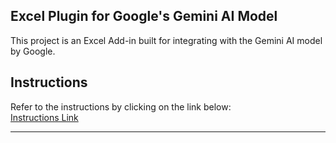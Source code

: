 ## Excel Plugin for Google's Gemini AI Model
This project is an Excel Add-in built for integrating with the Gemini AI model by Google.

## Instructions

Refer to the instructions by clicking on the link below:  
[Instructions Link](https://www.listendata.com/2023/12/integrate-gemini-into-excel.html)

---

